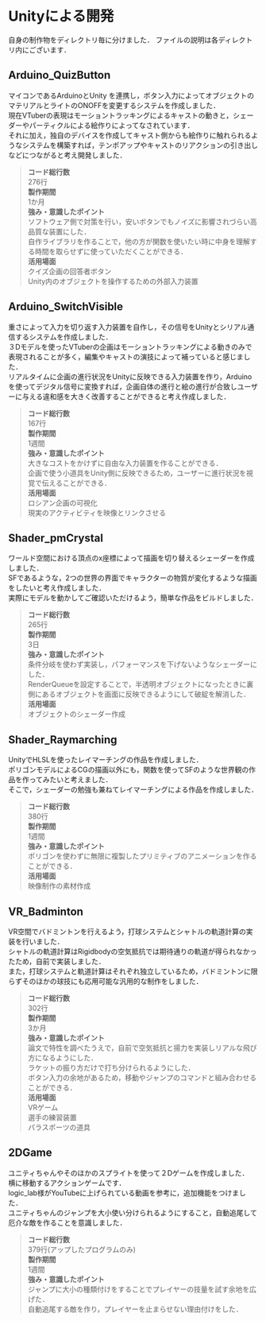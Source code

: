 # Unityによる開発
自身の制作物をディレクトリ毎に分けました．
ファイルの説明は各ディレクトリ内にございます．

## Arduino_QuizButton
マイコンであるArduinoとUnity を連携し，ボタン入力によってオブジェクトのマテリアルとライトのONOFFを変更するシステムを作成しました．<br>
現在VTuberの表現はモーショントラッキングによるキャストの動きと，シェーダーやパーティクルによる絵作りによってなされています．<br>
それに加え，独自のデバイスを作成してキャスト側からも絵作りに触れられるようなシステムを構築すれば，テンポアップやキャストのリアクションの引き出しなどにつながると考え開発しました．
>**コード総行数**<br>
276行<br>
>**製作期間**<br>
1か月<br>
>**強み・意識したポイント**<br>
ソフトウェア側で対策を行い，安いボタンでもノイズに影響されづらい高品質な装置にした．<br>
自作ライブラリを作ることで，他の方が関数を使いたい時に中身を理解する時間を取らせずに使っていただくことができる．<br>
>**活用場面**<br>
クイズ企画の回答者ボタン<br>
Unity内のオブジェクトを操作するための外部入力装置<br>

## Arduino_SwitchVisible
重さによって入力を切り返す入力装置を自作し，その信号をUnityとシリアル通信するシステムを作成しました．<br>
３Dモデルを使ったVTuberの企画はモーショントラッキングによる動きのみで表現されることが多く，編集やキャストの演技によって補っていると感じました．<br>
リアルタイムに企画の進行状況をUnityに反映できる入力装置を作り，Arduinoを使ってデジタル信号に変換すれば，企画自体の進行と絵の進行が合致しユーザーに与える違和感を大きく改善することができると考え作成しました．
>**コード総行数**<br>
167行<br>
>**製作期間**<br>
1週間<br>
>**強み・意識したポイント**<br>
大きなコストをかけずに自由な入力装置を作ることができる．<br>
企画で使う小道具をUnity側に反映できるため，ユーザーに進行状況を視覚で伝えることができる．<br>
>**活用場面**<br>
ロシアン企画の可視化<br>
現実のアクティビティを映像とリンクさせる<br>

## Shader_pmCrystal
ワールド空間における頂点のx座標によって描画を切り替えるシェーダーを作成しました．<br>
SFであるような，2つの世界の界面でキャラクターの物質が変化するような描画をしたいと考え作成しました．<br>
実際にモデルを動かしてご確認いただけるよう，簡単な作品をビルドしました．
>**コード総行数**<br>
265行<br>
>**製作期間**<br>
3日<br>
>**強み・意識したポイント**<br>
条件分岐を使わず実装し，パフォーマンスを下げないようなシェーダーにした．<br>
RenderQueueを設定することで，半透明オブジェクトになったときに裏側にあるオブジェクトを画面に反映できるようにして破綻を解消した．<br>
>**活用場面**<br>
オブジェクトのシェーダー作成<br>

## Shader_Raymarching
UnityでHLSLを使ったレイマーチングの作品を作成しました．<br>
ポリゴンモデルによるCGの描画以外にも，関数を使ってSFのような世界観の作品を作ってみたいと考えました．<br>
そこで，シェーダーの勉強も兼ねてレイマーチングによる作品を作成しました．
>**コード総行数**<br>
380行<br>
>**製作期間**<br>
1週間<br>
>**強み・意識したポイント**<br>
ポリゴンを使わずに無限に複製したプリミティブのアニメーションを作ることができる．<br>
>**活用場面**<br>
映像制作の素材作成<br>

## VR_Badminton
VR空間でバドミントンを行えるよう，打球システムとシャトルの軌道計算の実装を行いました．<br>
シャトルの軌道計算はRigidbodyの空気抵抗では期待通りの軌道が得られなかったため，自前で実装しました．<br>
また，打球システムと軌道計算はそれぞれ独立しているため，バドミントンに限らずそのほかの球技にも応用可能な汎用的な制作をしました．
>**コード総行数**<br>
302行<br>
>**製作期間**<br>
3か月<br>
>**強み・意識したポイント**<br>
論文で特性を調べたうえで，自前で空気抵抗と揚力を実装しリアルな飛び方になるようにした．<br>
ラケットの振り方だけで打ち分けられるようにした．<br>
ボタン入力の余地があるため，移動やジャンプのコマンドと組み合わせることができる．<br>
>**活用場面**<br>
VRゲーム<br>
選手の練習装置<br>
パラスポーツの道具<br>

## 2DGame
ユニティちゃんやそのほかのスプライトを使って２Dゲームを作成しました．<br>
横に移動するアクションゲームです．<br>
logic_lab様がYouTubeに上げられている動画を参考に，追加機能をつけました．<br>
ユニティちゃんのジャンプを大小使い分けられるようにすること，自動追尾して厄介な敵を作ることを意識しました．
>**コード総行数**<br>
379行(アップしたプログラムのみ)<br>
>**製作期間**<br>
1週間<br>
>**強み・意識したポイント**<br>
ジャンプに大小の種類付けをすることでプレイヤーの技量を試す余地を広げた．<br>
自動追尾する敵を作り，プレイヤーを止まらせない理由付けをした．<br>
